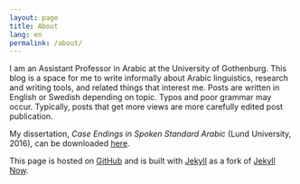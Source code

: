 ```yaml
---
layout: page
title: About
lang: en
permalink: /about/
---
```


I am an Assistant Professor in Arabic at the University of Gothenburg. This blog is a space for me to write informally about Arabic linguistics, research and writing tools, and related things that interest me. Posts are written in English or Swedish depending on topic. Typos and poor grammar may occur. Typically, posts that get more views are more carefully edited post publication.

My dissertation, *Case Endings in Spoken Standard Arabic* (Lund University, 2016), can be downloaded [here](https://lup.lub.lu.se/search/publication/530e5fe6-ec77-4e84-9a45-0935598e86a8).

This page is hosted on [GitHub](www.github.com) and is built with [Jekyll](https://jekyllrb.com/) as a fork of [Jekyll Now](http://www.jekyllnow.com/).
